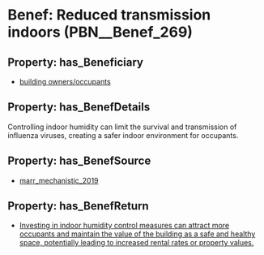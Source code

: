 # Benef: __Reduced transmission indoors__ (PBN__Benef_269)

## Property: has_Beneficiary

* [building owners/occupants](../Stakeholder/PBN__Stakeholder_61)

## Property: has_BenefDetails

Controlling indoor humidity can limit the survival and transmission of influenza viruses, creating a safer indoor environment for occupants.

## Property: has_BenefSource

* [marr_mechanistic_2019](../Article/PBN__Article_54)

## Property: has_BenefReturn

* [Investing in indoor humidity control measures can attract more occupants and maintain the value of the building as a safe and healthy space, potentially leading to increased rental rates or property values.](../BenefReturn/PBN__BenefReturn_281)

